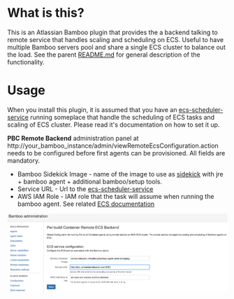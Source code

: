 What is this?
=====

This is an Atlassian Bamboo plugin that provides the a backend talking to remote service that handles scaling and scheduling on ECS.
Useful to have multiple Bamboo servers pool and share a single ECS cluster to balance out the load.
 See the parent [README.md](../README.md) for general description of the functionality.

Usage
=====

When you install this plugin, it is assumed that you have an [ecs-scheduler-service](../ecs-scheduler-service/README.md) running someplace that handle
the scheduling of ECS tasks and scaling of ECS cluster. Please read it's documentation on how to set it up.

__PBC Remote Backend__ administration panel at http://your_bamboo_instance/admin/viewRemoteEcsConfiguration.action
needs to be configured before first agents can be provisioned. All fields are mandatory.

* Bamboo Sidekick Image - name of the image to use as [sidekick](../sidekick/README.md) with jre + bamboo agent + additional bamboo/setup tools.
* Service URL - Url to the [ecs-scheduler-service](../ecs-scheduler-service/README.md)
* AWS IAM Role - IAM role that the task will assume when running the bamboo agent. See related [ECS documentation](http://docs.aws.amazon.com/AmazonECS/latest/developerguide/task-iam-roles.html)

![PBC Remote Backend](../images/remote-ecs-admin.png)

